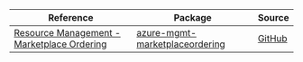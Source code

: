 | Reference | Package | Source |
|---|---|---|
|[Resource Management - Marketplace Ordering](mgmt-marketplaceordering-readme.md)|[azure-mgmt-marketplaceordering](https://pypi.org/project/azure-mgmt-marketplaceordering)|[GitHub](https://github.com/Azure/azure-sdk-for-python/blob/main/)|
